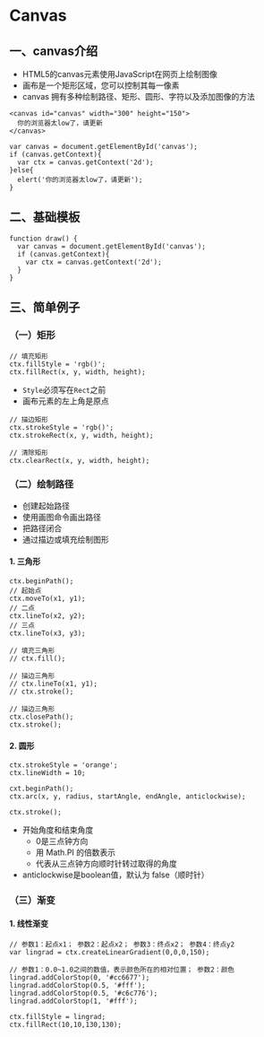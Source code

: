 # Canvas
## 一、canvas介绍
+ HTML5的canvas元素使用JavaScript在网页上绘制图像
+ 画布是一个矩形区域，您可以控制其每一像素
+ canvas 拥有多种绘制路径、矩形、圆形、字符以及添加图像的方法
```
<canvas id="canvas" width="300" height="150">
  你的浏览器太low了，请更新
</canvas>
```
```
var canvas = document.getElementById('canvas');
if (canvas.getContext){
  var ctx = canvas.getContext('2d');
}else{
  elert('你的浏览器太low了，请更新');
}
```
## 二、基础模板
```
function draw() {
  var canvas = document.getElementById('canvas');
  if (canvas.getContext){
    var ctx = canvas.getContext('2d');
  }
}
```
## 三、简单例子
### （一）矩形
```
// 填充矩形
ctx.fillStyle = 'rgb()';
ctx.fillRect(x, y, width, height);
```
+ `Style`必须写在`Rect`之前
+ 画布元素的左上角是原点

```
// 描边矩形
ctx.strokeStyle = 'rgb()';
ctx.strokeRect(x, y, width, height);
```
```
// 清除矩形
ctx.clearRect(x, y, width, height);
```
### （二）绘制路径
+ 创建起始路径
+ 使用画图命令画出路径
+ 把路径闭合
+ 通过描边或填充绘制图形
#### 1. 三角形
```
ctx.beginPath();
// 起始点
ctx.moveTo(x1, y1);
// 二点
ctx.lineTo(x2, y2);
// 三点
ctx.lineTo(x3, y3);

// 填充三角形
// ctx.fill();

// 描边三角形
// ctx.lineTo(x1, y1);
// ctx.stroke();

// 描边三角形
ctx.closePath();
ctx.stroke();
```

#### 2. 圆形
```
ctx.strokeStyle = 'orange';
ctx.lineWidth = 10;

cxt.beginPath();
ctx.arc(x, y, radius, startAngle, endAngle, anticlockwise);

ctx.stroke();
```
+ 开始角度和结束角度
  - 0是三点钟方向
  - 用 Math.PI 的倍数表示
  - 代表从三点钟方向顺时针转过取得的角度
+ anticlockwise是boolean值，默认为 false（顺时针）

### （三）渐变
#### 1. 线性渐变
```
// 参数1：起点x1； 参数2：起点x2； 参数3：终点x2； 参数4：终点y2
var lingrad = ctx.createLinearGradient(0,0,0,150);

// 参数1：0.0~1.0之间的数值，表示颜色所在的相对位置； 参数2：颜色
lingrad.addColorStop(0, '#cc6677');
lingrad.addColorStop(0.5, '#fff');
lingrad.addColorStop(0.5, '#c6c776');
lingrad.addColorStop(1, '#fff');

ctx.fillStyle = lingrad;
ctx.fillRect(10,10,130,130);
```
